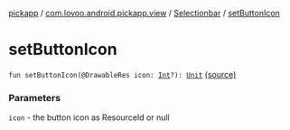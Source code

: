 [pickapp](../../index.md) / [com.lovoo.android.pickapp.view](../index.md) / [Selectionbar](index.md) / [setButtonIcon](./set-button-icon.md)

# setButtonIcon

`fun setButtonIcon(@DrawableRes icon: `[`Int`](https://kotlinlang.org/api/latest/jvm/stdlib/kotlin/-int/index.html)`?): `[`Unit`](https://kotlinlang.org/api/latest/jvm/stdlib/kotlin/-unit/index.html) [(source)](https://github.com/lovoo/android-pickpic/blob/master/pickapp/pickapp/src/main/kotlin/com/lovoo/android/pickapp/view/Selectionbar.kt#L121)

### Parameters

`icon` - the button icon as ResourceId or null